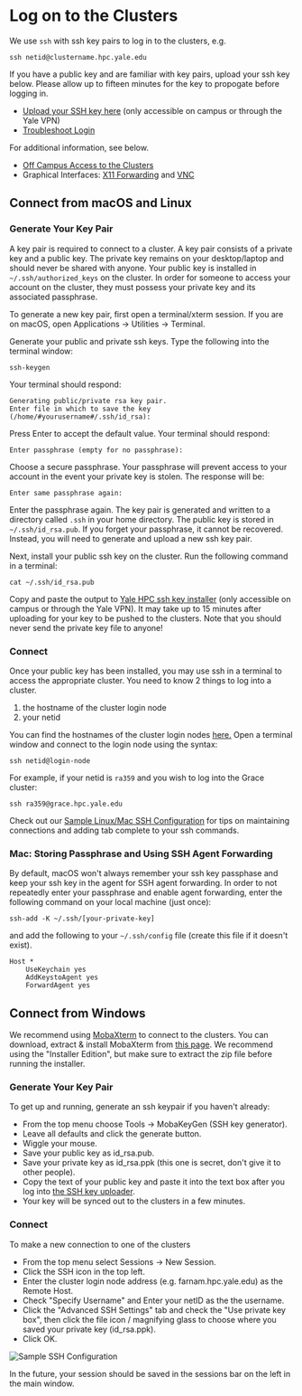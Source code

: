 # Log on to the Clusters

We use `ssh` with ssh key pairs to log in to the clusters, e.g.

```
ssh netid@clustername.hpc.yale.edu
```

If you have a public key and are familiar with key pairs, upload your ssh key below. Please allow up to fifteen minutes for the key to propogate before logging in.

*   [Upload your SSH key here](http://gold.hpc.yale.internal/cgi-bin/sshkeys.py) (only accessible on campus or through the Yale VPN)
*   [Troubleshoot Login](/clusters-at-yale/troubshoot)

For additional information, see below.

*   [Off Campus Access to the Clusters](vpn)
*   Graphical Interfaces: [X11 Forwarding](x11) and [VNC](vnc)

## Connect from macOS and Linux

### Generate Your Key Pair

A key pair is required to connect to a cluster. A key pair consists of a private key and a public key. The private key remains on your desktop/laptop and should never be shared with anyone. Your public key is installed in `~/.ssh/authorized_keys` on the cluster. In order for someone to access your account on the cluster, they must possess your private key and its associated passphrase.

To generate a new key pair, first open a terminal/xterm session. If you are on macOS, open Applications -> Utilities -> Terminal.

Generate your public and private ssh keys. Type the following into the terminal window:

```
ssh-keygen
```

Your terminal should respond:

```
Generating public/private rsa key pair.
Enter file in which to save the key (/home/#yourusername#/.ssh/id_rsa):

```

Press Enter to accept the default value. Your terminal should respond:

```
Enter passphrase (empty for no passphrase):
```

Choose a secure passphrase. Your passphrase will prevent access to your account in the event your private key is stolen. The response will be:

```
Enter same passphrase again:
```

Enter the passphrase again. The key pair is generated and written to a directory called `.ssh` in your home directory. The public key is stored in `~/.ssh/id_rsa.pub`. If you forget your passphrase, it cannot be recovered. Instead, you will need to generate and upload a new ssh key pair.

Next, install your public ssh key on the cluster. Run the following command in a terminal:

```
cat ~/.ssh/id_rsa.pub
```

Copy and paste the output to [Yale HPC ssh key installer](http://gold.hpc.yale.internal/cgi-bin/sshkeys.py) (only accessible on campus or through the Yale VPN). It may take up to 15 minutes after uploading for your key to be pushed to the clusters. Note that you should never send the private key file to anyone!

### Connect

Once your public key has been installed, you may use ssh in a terminal to access the appropriate cluster. You need to know 2 things to log into a cluster.

1.  the hostname of the cluster login node
2.  your netid

You can find the hostnames of the cluster login nodes [here.](/clusters-at-yale/clusters) Open a terminal window and connect to the login node using the syntax:

```
ssh netid@login-node
```

For example, if your netid is `ra359` and you wish to log into the Grace cluster:

```
ssh ra359@grace.hpc.yale.edu
```

Check out our [Sample Linux/Mac SSH Configuration](/node/12401) for tips on maintaining connections and adding tab complete to your ssh commands.


### Mac: Storing Passphrase and Using SSH Agent Forwarding

By default, macOS won't always remember your ssh key passphase and keep your ssh key in the agent for SSH agent forwarding. In order to not repeatedly enter your passphrase and enable agent forwarding, enter the following command on your local machine (just once):

```
ssh-add -K ~/.ssh/[your-private-key]

```

and add the following to your `~/.ssh/config` file (create this file if it doesn't exist).

```
Host *
    UseKeychain yes
    AddKeystoAgent yes
    ForwardAgent yes
```

## Connect from Windows

We recommend using [MobaXterm](https://mobaxterm.mobatek.net/) to connect to the clusters. You can download, extract & install MobaXterm from [this page](https://mobaxterm.mobatek.net/download-home-edition.html). We recommend using the "Installer Edition", but make sure to extract the zip file before running the installer.

### Generate Your Key Pair

To get up and running, generate an ssh keypair if you haven't already:

*   From the top menu choose Tools -> MobaKeyGen (SSH key generator).
*   Leave all defaults and click the generate button.
*   Wiggle your mouse.
*   Save your public key as id_rsa.pub.
*   Save your private key as id_rsa.ppk (this one is secret, don't give it to other people).
*   Copy the text of your public key and paste it into the text box after you log into [the SSH key uploader](http://gold.hpc.yale.internal/cgi-bin/sshkeys.py).
*   Your key will be synced out to the clusters in a few minutes.

### Connect

To make a new connection to one of the clusters

*   From the top menu select Sessions -> New Session.
*   Click the SSH icon in the top left.
*   Enter the cluster login node address (e.g. farnam.hpc.yale.edu) as the Remote Host.
*   Check "Specify Username" and Enter your netID as the the username.
*   Click the "Advanced SSH Settings" tab and check the "Use private key box", then click the file icon / magnifying glass to choose where you saved your private key (id_rsa.ppk).
*   Click OK.

![Sample SSH Configuration](/img/ssh_connection.png)

In the future, your session should be saved in the sessions bar on the left in the main window.